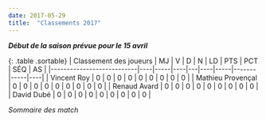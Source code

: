 ```yaml
---
date: 2017-05-29
title:  "Classements 2017"
---
```

**_Début de la saison prévue pour le 15 avril_**

{: .table .sortable}
| Classement des joueurs    | MJ | V   | D  | N | LD | PTS | PCT   | SÉQ | AS |
|---------------------------|----|-----|----|---|----|-----|-------|-----|----|
| Vincent Roy               | 0  | 0   | 0  | 0 |  0 |  0  |  0    |   0 | 0  | 
| Mathieu Provençal         | 0  | 0   | 0  | 0 |  0 |  0  |  0    |   0 | 0  |
| Renaud Avard              | 0  | 0   | 0  | 0 |  0 |  0  |  0    |   0 | 0  |
| David Dubé                | 0  | 0   | 0  | 0 |  0 |  0  |  0    |   0 | 0  |

_Sommaire des match_

